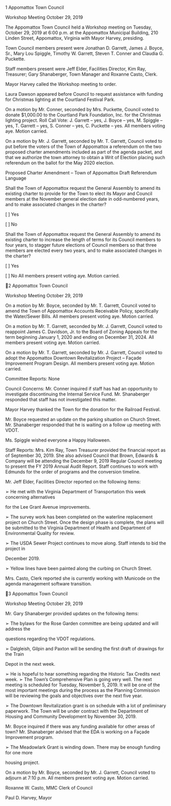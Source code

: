 1  Appomattox Town Council

Workshop Meeting
October 29, 2019

The Appomattox Town Council held a Workshop meeting on Tuesday, October 29, 2019 at 6:00
p.m. at the Appomattox Municipal Building, 210 Linden Street, Appomattox, Virginia with
Mayor Harvey, presiding.

Town Council members present were Jonathan D. Garrett, James J. Boyce, Sr., Mary Lou
Spiggle, Timothy W. Garrett, Steven T. Conner and Claudia G. Puckette.

Staff members present were Jeff Elder, Facilities Director, Kim Ray, Treasurer; Gary
Shanaberger, Town Manager and Roxanne Casto, Clerk.

Mayor Harvey called the Workshop meeting to order.

Laura Dawson appeared before Council to request assistance with funding for Christmas lighting
at the Courtland Festival Park.

On a motion by Mr. Conner, seconded by Mrs. Puckette, Council voted to donate $1,000.00 to
the Courtland Park Foundation, Inc. for the Christmas lighting project.
Roll Call Vote:  J. Garrett – yes, J. Boyce – yes, M. Spiggle – yes, T. Garrett – yes, S. Conner –
yes, C. Puckette – yes.  All members voting aye.  Motion carried.

On a motion by Mr. J. Garrett, seconded by Mr. T. Garrett, Council voted to put before the voters
of the Town of Appomattox a referendum on the two proposed charter amendments included as
part of the agenda packet, and that we authorize the town attorney to obtain a Writ of Election
placing such referendum on the ballot for the May 2020 election.

Proposed Charter Amendment – Town of Appomattox
Draft Referendum Language

Shall the Town of Appomattox request the General Assembly to amend its existing charter to
provide for the Town to elect its Mayor and Council members at the November general election
date in odd-numbered years, and to make associated changes in the charter?

[  ] Yes

[  ] No

Shall the Town of Appomattox request the General Assembly to amend its existing charter to
increase the length of terms for its Council members to four years, to stagger future elections of
Council members so that three members are elected every two years, and to make associated
changes in the charter?

[  ] Yes

[  ] No
All members present voting aye.  Motion carried.

2  Appomattox Town Council

Workshop Meeting
October 29, 2019

On a motion by Mr. Boyce, seconded by Mr. T. Garrett, Council voted to amend the Town of
Appomattox Accounts Receivable Policy, specifically the Water/Sewer Bills.  All members
present voting aye.  Motion carried.

On a motion by Mr. T. Garrett, seconded by Mr. J. Garrett, Council voted to reappoint James C.
Davidson, Jr. to the Board of Zoning Appeals for the term beginning January 1, 2020 and ending
on December 31, 2024.  All members present voting aye.  Motion carried.

On a motion by Mr. T. Garrett, seconded by Mr. J. Garrett, Council voted to adopt the
Appomattox Downtown Revitalization Project – Façade Improvement Program Design.  All
members present voting aye.  Motion carried.

Committee Reports:
None

Council Concerns:
Mr. Conner inquired if staff has had an opportunity to investigate discontinuing the Internal
Service Fund.  Mr. Shanaberger responded that staff has not investigated this matter.

Mayor Harvey thanked the Town for the donation for the Railroad Festival.

Mr. Boyce requested an update on the parking situation on Church Street.  Mr. Shanaberger
responded that he is waiting on a follow up meeting with VDOT.

Ms. Spiggle wished everyone a Happy Halloween.

Staff Reports:
Mrs. Kim Ray, Town Treasurer provided the financial report as of September 30, 2019.  She also
advised Council that Brown, Edwards & Company will be attending the December 9, 2019
Regular Council meeting to present the FY 2019 Annual Audit Report.  Staff continues to work
with Edmunds for the order of programs and the conversion timeline.

Mr. Jeff Elder, Facilities Director reported on the following items:

➢  He met with the Virginia Department of Transportation this week concerning alternatives

for the Lee Grant Avenue improvements.

➢  The survey work has been completed on the waterline replacement project on Church
Street.  Once the design phase is complete, the plans will be submitted to the Virginia
Department of Health and Department of Environmental Quality for review.

➢  The USDA Sewer Project continues to move along.  Staff intends to bid the project in

December 2019.

➢  Yellow lines have been painted along the curbing on Church Street.

Mrs. Casto, Clerk reported she is currently working with Municode on the agenda management
software transition.

3  Appomattox Town Council

Workshop Meeting
October 29, 2019

Mr. Gary Shanaberger provided updates on the following items:

➢  The bylaws for the Rose Garden committee are being updated and will address the

questions regarding the VDOT regulations.

➢  Dalgleish, Gilpin and Paxton will be sending the first draft of drawings for the Train

Depot in the next week.

➢  He is hopeful to hear something regarding the Historic Tax Credits next week.
➢  The Town’s Comprehensive Plan is going very well.  The next meeting is scheduled for
Tuesday, November 5, 2019.  It will be one of the most important meetings during the
process as the Planning Commission will be reviewing the goals and objectives over the
next five year.

➢  The Downtown Revitalization grant is on schedule with a lot of preliminary paperwork.
The Town will be under contract with the Department of Housing and Community
Development by November 30, 2019.

Mr. Boyce inquired if there was any funding available for other areas of town?  Mr. Shanaberger
advised that the EDA is working on a Façade Improvement program.

➢  The Meadowlark Grant is winding down.  There may be enough funding for one more

housing project.

On a motion by Mr. Boyce, seconded by Mr. J. Garrett, Council voted to adjourn at 7:10 p.m. All
members present voting aye. Motion carried.

Roxanne W. Casto, MMC
Clerk of Council

Paul D. Harvey, Mayor

